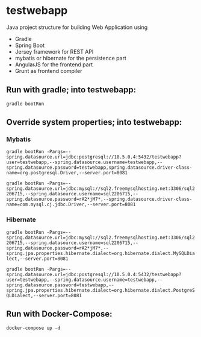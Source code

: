 # testwebapp

Java project structure for building Web Application using

- Gradle
- Spring Boot
- Jersey framework for REST API
- mybatis or hibernate for the persistence part
- AngularJS for the frontend part
- Grunt as frontend compiler

## Run with gradle; into testwebapp:

`gradle bootRun`

## Override system properties; into testwebapp:

### Mybatis

`gradle bootRun -Pargs=--spring.datasource.url=jdbc:postgresql://10.5.0.4:5432/testwebapp?user=testwebapp,--spring.datasource.username=testwebapp,--spring.datasource.password=testwebapp,spring.datasource.driver-class-name=org.postgresql.Driver,--server.port=8081`

`gradle bootRun -Pargs=--spring.datasource.url=jdbc:mysql://sql2.freemysqlhosting.net:3306/sql2206715,--spring.datasource.username=sql2206715,--spring.datasource.password=rA2*jM7*,--spring.datasource.driver-class-name=com.mysql.cj.jdbc.Driver,--server.port=8081`

### Hibernate

`gradle bootRun -Pargs=--spring.datasource.url=jdbc:mysql://sql2.freemysqlhosting.net:3306/sql2206715,--spring.datasource.username=sql2206715,--spring.datasource.password=rA2*jM7*,--spring.jpa.properties.hibernate.dialect=org.hibernate.dialect.MySQLDialect,--server.port=8081`

`gradle bootRun -Pargs=--spring.datasource.url=jdbc:postgresql://10.5.0.4:5432/testwebapp?user=testwebapp,--spring.datasource.username=testwebapp,--spring.datasource.password=testwebapp,--spring.jpa.properties.hibernate.dialect=org.hibernate.dialect.PostgreSQLDialect,--server.port=8081`

## Run with Docker-Compose:

`docker-compose up -d`
